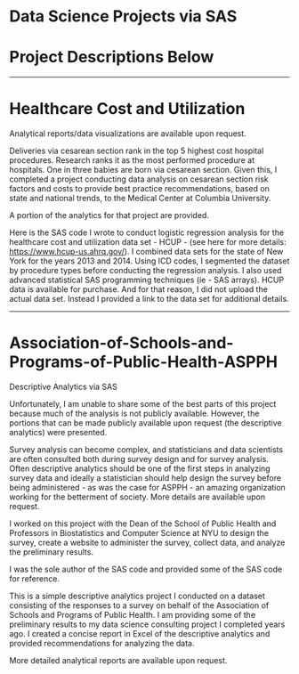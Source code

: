 # Data Science Projects via SAS 

# Project Descriptions Below

_________________________________________________________________________________________________________________________________________________________________________________

# Healthcare Cost and Utilization 

Analytical reports/data visualizations are available upon request.

Deliveries via cesarean section rank in the top 5 highest cost hospital procedures. Research ranks it as the most performed procedure at hospitals. One in three babies are born via cesarean section. Given this, I completed a project conducting data analysis on cesarean section risk factors and costs to provide best practice recommendations, based on state and national trends, to the Medical Center at Columbia University. 

A portion of the analytics for that project are provided. 

Here is the SAS code I wrote to conduct logistic regression analysis for the healthcare cost and utilization data set - HCUP -  (see here for more details: https://www.hcup-us.ahrq.gov/).  I combined data sets for the state of New York for the years 2013 and 2014. Using ICD codes, I segmented the dataset by procedure types before conducting the regression analysis. I also used advanced statistical SAS programming techniques (ie - SAS arrays). HCUP data is available for purchase. And for that reason,  I did not upload the actual data set. Instead I provided a link to the data set for additional details.

_________________________________________________________________________________________________________________________________________________________________________________

# Association-of-Schools-and-Programs-of-Public-Health-ASPPH
Descriptive Analytics via SAS

Unfortunately, I am unable to share some of the best parts of this project because much of the analysis is not publicly available. However, the portions that can be made publicly available upon request (the descriptive analytics) were presented.

Survey analysis can become complex, and statisticians and data scientists are often consulted both during survey design and for survey analysis. Often descriptive analytics should be one of the first steps in analyzing survey data and ideally a statistician should help design the survey before being administered - as was the case for ASPPH - an amazing organization working for the betterment of society. More details are available upon request.

I worked on this project with the Dean of the School of Public Health and Professors in Biostatistics and Computer Science at NYU to design the survey, create a website to administer the survey, collect data, and analyze the preliminary results.

I was the sole author of the SAS code and provided some of the SAS code for reference.

This is a simple descriptive analytics project I conducted on a dataset consisting of the responses to a survey on behalf of the Association of Schools and Programs of Public Health. I am providing some of the preliminary results to my data science consulting project I completed years ago. I created a concise report in Excel of the descriptive analytics and provided recommendations for analyzing the data.

More detailed analytical reports are available upon request.



